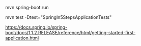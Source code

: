 mvn spring-boot:run

mvn test -Dtest="SpringIn5StepsApplicationTests"


https://docs.spring.io/spring-boot/docs/1.1.2.RELEASE/reference/html/getting-started-first-application.html